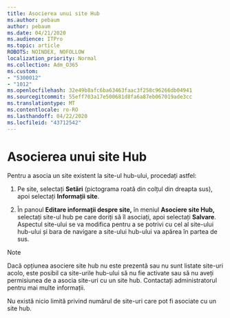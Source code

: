 ```yaml
---
title: Asocierea unui site Hub
ms.author: pebaum
author: pebaum
ms.date: 04/21/2020
ms.audience: ITPro
ms.topic: article
ROBOTS: NOINDEX, NOFOLLOW
localization_priority: Normal
ms.collection: Adm_O365
ms.custom:
- "5300012"
- "1012"
ms.openlocfilehash: 32e49b8afc6ba63463faac3f258c96266db04941
ms.sourcegitcommit: 55eff703a17e500681d8fa6a87eb067019ade3cc
ms.translationtype: MT
ms.contentlocale: ro-RO
ms.lasthandoff: 04/22/2020
ms.locfileid: "43712542"
---
```

# <a name="associate-a-hub-site"></a>Asocierea unui site Hub

Pentru a asocia un site existent la site-ul hub-ului, procedați astfel:
  
1. Pe site, selectați **Setări** (pictograma roată din colțul din dreapta sus), apoi selectați **Informații site**.

2. În panoul **Editare informații despre site,** în meniul **Asociere site Hub,** selectați site-ul hub pe care doriți să îl asociați, apoi selectați **Salvare**. Aspectul site-ului se va modifica pentru a se potrivi cu cel al site-ului hub-ului și bara de navigare a site-ului hub-ului va apărea în partea de sus.

 > [!Note]
>Dacă opțiunea asociere site hub nu este prezentă sau nu sunt listate site-uri acolo, este posibil ca site-urile hub-ului să nu fie activate sau să nu aveți permisiunea de a asocia site-uri cu un site hub. Contactați administratorul pentru mai multe informații.
>
>Nu există nicio limită privind numărul de site-uri care pot fi asociate cu un site hub.
  